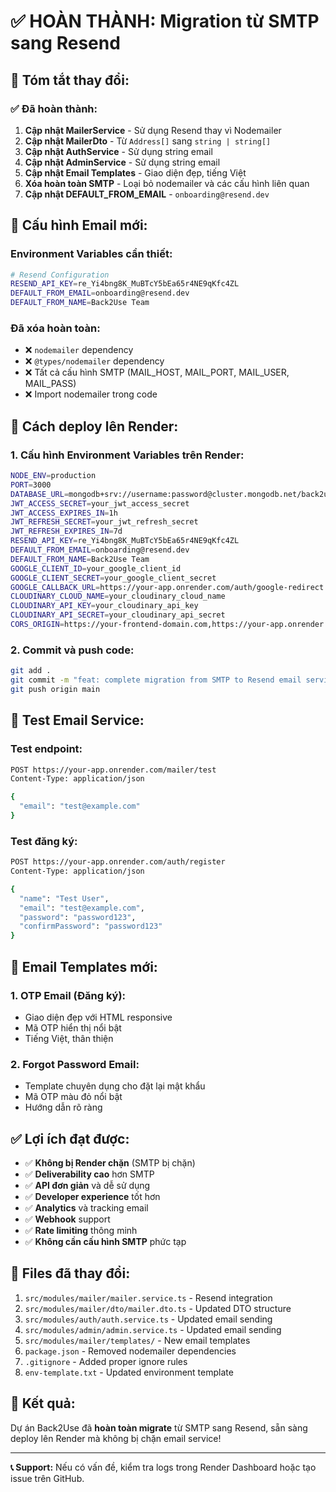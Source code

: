 # ✅ HOÀN THÀNH: Migration từ SMTP sang Resend

## 🎯 **Tóm tắt thay đổi:**

### ✅ **Đã hoàn thành:**
1. **Cập nhật MailerService** - Sử dụng Resend thay vì Nodemailer
2. **Cập nhật MailerDto** - Từ `Address[]` sang `string | string[]`
3. **Cập nhật AuthService** - Sử dụng string email
4. **Cập nhật AdminService** - Sử dụng string email
5. **Cập nhật Email Templates** - Giao diện đẹp, tiếng Việt
6. **Xóa hoàn toàn SMTP** - Loại bỏ nodemailer và các cấu hình liên quan
7. **Cập nhật DEFAULT_FROM_EMAIL** - `onboarding@resend.dev`

## 📧 **Cấu hình Email mới:**

### **Environment Variables cần thiết:**
```bash
# Resend Configuration
RESEND_API_KEY=re_Yi4bng8K_MuBTcY5bEa65r4NE9qKfc4ZL
DEFAULT_FROM_EMAIL=onboarding@resend.dev
DEFAULT_FROM_NAME=Back2Use Team
```

### **Đã xóa hoàn toàn:**
- ❌ `nodemailer` dependency
- ❌ `@types/nodemailer` dependency  
- ❌ Tất cả cấu hình SMTP (MAIL_HOST, MAIL_PORT, MAIL_USER, MAIL_PASS)
- ❌ Import nodemailer trong code

## 🚀 **Cách deploy lên Render:**

### **1. Cấu hình Environment Variables trên Render:**
```bash
NODE_ENV=production
PORT=3000
DATABASE_URL=mongodb+srv://username:password@cluster.mongodb.net/back2use
JWT_ACCESS_SECRET=your_jwt_access_secret
JWT_ACCESS_EXPIRES_IN=1h
JWT_REFRESH_SECRET=your_jwt_refresh_secret
JWT_REFRESH_EXPIRES_IN=7d
RESEND_API_KEY=re_Yi4bng8K_MuBTcY5bEa65r4NE9qKfc4ZL
DEFAULT_FROM_EMAIL=onboarding@resend.dev
DEFAULT_FROM_NAME=Back2Use Team
GOOGLE_CLIENT_ID=your_google_client_id
GOOGLE_CLIENT_SECRET=your_google_client_secret
GOOGLE_CALLBACK_URL=https://your-app.onrender.com/auth/google-redirect
CLOUDINARY_CLOUD_NAME=your_cloudinary_cloud_name
CLOUDINARY_API_KEY=your_cloudinary_api_key
CLOUDINARY_API_SECRET=your_cloudinary_api_secret
CORS_ORIGIN=https://your-frontend-domain.com,https://your-app.onrender.com
```

### **2. Commit và push code:**
```bash
git add .
git commit -m "feat: complete migration from SMTP to Resend email service"
git push origin main
```

## 🧪 **Test Email Service:**

### **Test endpoint:**
```bash
POST https://your-app.onrender.com/mailer/test
Content-Type: application/json

{
  "email": "test@example.com"
}
```

### **Test đăng ký:**
```bash
POST https://your-app.onrender.com/auth/register
Content-Type: application/json

{
  "name": "Test User",
  "email": "test@example.com",
  "password": "password123",
  "confirmPassword": "password123"
}
```

## 📧 **Email Templates mới:**

### **1. OTP Email (Đăng ký):**
- Giao diện đẹp với HTML responsive
- Mã OTP hiển thị nổi bật
- Tiếng Việt, thân thiện

### **2. Forgot Password Email:**
- Template chuyên dụng cho đặt lại mật khẩu
- Mã OTP màu đỏ nổi bật
- Hướng dẫn rõ ràng

## ✅ **Lợi ích đạt được:**

- ✅ **Không bị Render chặn** (SMTP bị chặn)
- ✅ **Deliverability cao** hơn SMTP
- ✅ **API đơn giản** và dễ sử dụng
- ✅ **Developer experience** tốt hơn
- ✅ **Analytics** và tracking email
- ✅ **Webhook** support
- ✅ **Rate limiting** thông minh
- ✅ **Không cần cấu hình SMTP** phức tạp

## 🔧 **Files đã thay đổi:**

1. `src/modules/mailer/mailer.service.ts` - Resend integration
2. `src/modules/mailer/dto/mailer.dto.ts` - Updated DTO structure
3. `src/modules/auth/auth.service.ts` - Updated email sending
4. `src/modules/admin/admin.service.ts` - Updated email sending
5. `src/modules/mailer/templates/` - New email templates
6. `package.json` - Removed nodemailer dependencies
7. `.gitignore` - Added proper ignore rules
8. `env-template.txt` - Updated environment template

## 🎉 **Kết quả:**

Dự án Back2Use đã **hoàn toàn migrate** từ SMTP sang Resend, sẵn sàng deploy lên Render mà không bị chặn email service!

---

**📞 Support:** Nếu có vấn đề, kiểm tra logs trong Render Dashboard hoặc tạo issue trên GitHub.
